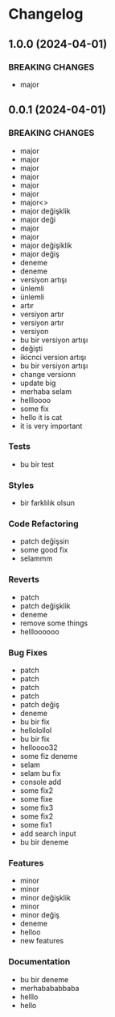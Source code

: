 # Changelog

## 1.0.0 (2024-04-01)
### BREAKING CHANGES
 * major
## 0.0.1 (2024-04-01)
### BREAKING CHANGES
 * major
 * major
 * major
 * major
 * major
 * major
 * major<>
 * major değişklik
 * major deği
 * major
 * major
 * major değişiklik
 * major değiş
 * deneme
 * deneme
 * versiyon artışı
 * ünlemli
 * ünlemli
 * artır
 * versiyon artır
 * versiyon artır
 * versiyon
 * bu bir versiyon artışı
 * değişti
 * ikicnci version artışı
 * bu bir versiyon artışı
 * change versionn
 * update big
 * merhaba selam
 * hellloooo
 * some fix
 * hello it is cat
 * it is very important
### Tests
 * bu bir test
### Styles
 * bir farklılık olsun
### Code Refactoring
 * patch değişsin
 * some good fix
 * selammm
### Reverts
 * patch
 * patch değişklik
 * deneme
 * remove some things
 * hellloooooo
### Bug Fixes
 * patch
 * patch
 * patch
 * patch
 * patch değiş
 * deneme
 * bu bir fix
 * hellolollol
 * bu bir fix
 * helloooo32
 * some fiz deneme
 * selam
 * selam bu fix
 * console add
 * some fix2
 * some fixe
 * some fix3
 * some fix2
 * some fix1
 * add search input
 * bu bir deneme
### Features
 * minor
 * minor
 * minor değişklik
 * minor
 * minor değiş
 * deneme
 * helloo
 * new features
### Documentation
 * bu bir deneme
 * merhabababbaba
 * helllo
 * hello
